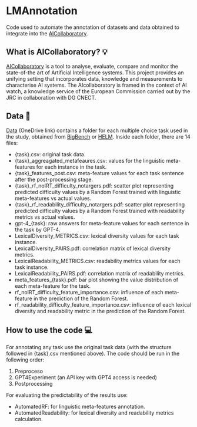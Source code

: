 # LMAnnotation
Code used to automate the annotation of datasets and data obtained to integrate into the [AICollaboratory](https://ai-collaboratory.jrc.ec.europa.eu/).

## What is AICollaboratory? 💡
[AICollaboratory](https://ai-collaboratory.jrc.ec.europa.eu/) is a tool to analyse, evaluate, compare and monitor the state-of-the art of Artificial Intelligence systems. This project provides an unifying setting that incorporates data, knowledge and measurements to characterise AI systems. The AIcollaboratory is framed in the context of AI watch, a knowledge service of the European Commission carried out by the JRC in collaboration with DG CNECT. 

## Data :page_facing_up:
[Data](https://upvedues-my.sharepoint.com/:f:/g/personal/ymordav_upv_edu_es/Ek3OQMpn9c1LpIqdhXO9STkBVEs2czgqo5MuMelIV1LLUA?e=niwklJ) (OneDrive link) contains a folder for each multiple choice task used in the study, obtained from [BigBench](https://github.com/google/BIG-bench) or [HELM](https://crfm.stanford.edu/helm/latest/). Inside each folder, there are 14 files:

- {task}.csv: original task data.
- {task}_aggreagated_metafeaures.csv: values for the linguistic meta-features for each instance in the task.
- {task}_features_post.csv: meta-feature values for each task sentence after the post-processing stage.
- {task}_rf_noIRT_difficulty_notargers.pdf: scatter plot representing predicted difficulty values by a Random Forest trained with linguistic meta-features vs actual values.
- {task}_rf_readability_difficulty_notargers.pdf: scatter plot representing predicted difficulty values by a Random Forest trained with readability metrics vs actual values.
- gpt-4_{task}: raw answers for meta-feature values for each sentence in the task by GPT-4.
- LexicalDiversity_METRICS.csv: lexical diversity values for each task instance.
- LexicalDiversity_PAIRS.pdf: correlation matrix of lexical diversity metrics.
- LexicalReadability_METRICS.csv: readability metrics values for each task instance.
- LexicalReadability_PAIRS.pdf: correlation matrix of readability metrics.
- meta_features_{task}.pdf: bar plot showing the value distribution of each meta-feature for the task.
- rf_noIRT_difficulty_feature_importance.csv: influence of each meta-feature in the prediction of the Random Forest. 
- rf_readability_difficulty_feature_importance.csv: influence of each lexical diversity and readability metric in the prediction of the Random Forest.

## How to use the code 💻
For annotating any task use the original task data (with the structure followed in {task}.csv mentioned above). The code should be run in the following order:
1. Preproceso
2. GPT4Experiment (an API key with GPT4 access is needed)
3. Postprocessing

For evaluating the predictability of the results use:
- AutomatedRF: for linguistic meta-features annotation.
- AutomatedReadability: for lexical diversity and readability metrics calculation.
